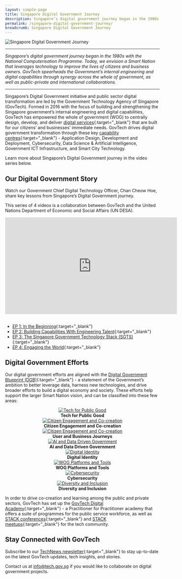 ```yaml
---
layout: simple-page
title: Singapore Digital Government Journey
description: Singapore’s digital government journey began in the 1980s with the National Computerisation Programme. We have since started on building a Smart Nation for everyone.
permalink: /singapore-digital-government-journey/
breadcrumb: Singapore Digital Government Journey
---
```


![Singapore Digital Government Journey](/images/digital-transformation/Singapore-digital-government-header-banner.png)

---

*Singapore’s digital government journey began in the 1980s with the National Computerisation Programme. Today, we envision a Smart Nation that leverages technology to improve the lives of citizens and business owners. GovTech spearheads the Government’s internal engineering and digital capabilities through synergy across the whole of government, as well as public-private and international collaborations.*

---

Singapore’s Digital Government initiative and public sector digital transformation are led by the Government Technology Agency of Singapore (GovTech). Formed in 2016 with the focus of building and strengthening the Singapore government’s internal engineering and digital capabilities, GovTech has empowered the whole of government (WOG) to centrally design, develop, and deliver [digital services](https://www.tech.gov.sg/products-and-services/){:target="_blank"} that are built for our citizens’ and businesses’ immediate needs. GovTech drives digital government transformation through these key [capability centres](https://www.tech.gov.sg/digital-government-transformation/#capability-centres){:target="_blank"} - Application Design, Development and Deployment, Cybersecurity, Data Science & Artificial Intelligence, Government ICT Infrastructure, and Smart City Technology.

Learn more about Singapore’s Digital Government journey in the video series below.

## Our Digital Government Story

Watch our Government Chief Digital Technology Officer, Chan Cheow Hoe, share key lessons from Singapore’s Digital Government journey. 

This series of 4 videos is a collaboration between GovTech and the United Nations Department of Economic and Social Affairs (UN DESA).

<div class="bp-youtube">

<iframe width="560" height="315" src="https://www.youtube.com/embed/1qJ8aQdDQvw?si=dbMWMvdjakK11JUB" title="YouTube video player" frameborder="0" allow="accelerometer; autoplay; clipboard-write; encrypted-media; gyroscope; picture-in-picture; web-share" allowfullscreen></iframe>

</div>

<br>

* [EP 1: In the Beginning](https://youtu.be/1qJ8aQdDQvw?si=pDtRQEPFnlRs-ERD){:target="_blank"}
* [EP 2: Building Capabilities With Engineering Talent](https://youtu.be/TEmIuECWBHM?si=8Ed4AtQJlXHiKbHv){:target="_blank"}
* [EP 3: The Singapore Government Technology Stack (SGTS)](https://youtu.be/Wfc-Vg5KC8w?si=4KGA0jnDGvUkU-E7){:target="_blank"}
* [EP 4: Engaging the World](https://youtu.be/wzko3Bef8Fk?si=tY9YQeT9gDJRhHkY){:target="_blank"}

## Digital Government Efforts

Our digital government efforts are aligned with the [Digital Government Blueprint (DGB)](https://www.tech.gov.sg/digital-government-blueprint/){:target="_blank"} - a statement of the Government’s ambition to better leverage data, harness new technologies, and drive broader efforts to build a digital economy and society. These efforts help support the larger Smart Nation vision, and can be classified into these few areas:

<div class="row">
  <div class="col" style="text-align: center">
    <a href="/singapore-digital-government-journey/tech-for-public-good" target="_blank">
      <img src="/images/digital-transformation/01-Tech for Public Good.png" alt="Tech for Public Good" /></a>
    <figcaption><b>Tech for Public Good</b></figcaption>
  </div>

  <div class="col" style="text-align: center">
    <a href="/singapore-digital-government-journey/citizen-engagement-and-cocreation" target="_blank">
      <img src="/images/digital-transformation/02-Citizen Engagement.png" alt="Citizen Engagement and Co-creation" /></a>
    <figcaption><b>Citizen Engagement and Co-creation</b></figcaption>
  </div>
	
  <div class="col" style="text-align: center">
    <a href="/singapore-digital-government-journey/user-and-business-journeys" target="_blank">
      <img src="/images/digital-transformation/03-User Business Journey.png" alt="Citizen Engagement and Co-creation" /></a>
    <figcaption><b>User and Business Journeys</b></figcaption>
  </div>
	
  <div class="col" style="text-align: center">
     <a href="/singapore-digital-government-journey/ai-and-data-driven-government" target="_blank">
      <img src="/images/digital-transformation/04-Data Driven Gov AI.png" alt="AI and Data Driven Government" /></a>
    <figcaption><b>AI and Data Driven Government</b></figcaption>
  </div>
</div>

<div class="row">
  <div class="col" style="text-align: center">
    <a href="/singapore-digital-government-journey/digital-identity" target="_blank">
      <img src="/images/digital-transformation/05-Digital Identity.png" alt="Digital Identity" /></a>
    <figcaption><b>Digital Identity</b></figcaption>
  </div>

  <div class="col" style="text-align: center">
    <a href="/singapore-digital-government-journey/wog-platforms-and-tools" target="_blank">
      <img src="/images/digital-transformation/06-WOG Platforms Tools.png" alt="WOG Platforms and Tools" /></a>
    <figcaption><b>WOG Platforms and Tools</b></figcaption>
  </div>

  <div class="col" style="text-align: center">
    <a href="/singapore-digital-government-journey/cybersecurity" target="_blank">
      <img src="/images/digital-transformation/07-Cybersecurity.png" alt="Cybersecurity" /></a>
    <figcaption><b>Cybersecurity</b></figcaption>
  </div>

  <div class="col" style="text-align: center">
    <a href="/singapore-digital-government-journey/diversity-and-inclusion" target="_blank">
      <img src="/images/digital-transformation/08-Diversity Inclusion.png" alt="Diversity and Inclusion" /></a>
    <figcaption><b>Diversity and Inclusion</b></figcaption>
  </div>
</div>

In order to drive co-creation and learning among the public and private sectors, GovTech has set up the [GovTech Digital Academy](https://www.thedigitalacademy.tech.gov.sg){:target="_blank"} - a Practitioner for Practitioner academy that offers a suite of programmes for the public service workforce, as well as [STACK conferences](https://www.developer.tech.gov.sg/communities/events/conferences/){:target="_blank"} and [STACK meetups](https://www.developer.tech.gov.sg/communities/events/stack-meetups/){:target="_blank"} for the tech community.

## Stay Connected with GovTech

Subscribe to our [TechNews newsletter](https://www.tech.gov.sg/media/technews/subscribe){:target="_blank"} to stay up-to-date on the latest GovTech updates, tech insights, and stories. 

Contact us at <info@tech.gov.sg> if you would like to collaborate on digital government projects.


